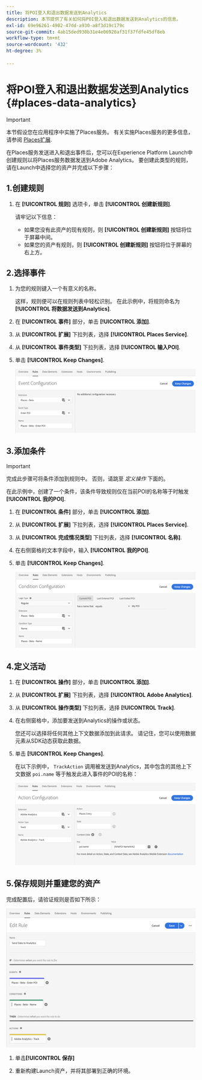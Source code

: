 ```yaml
---
title: 将POI登入和退出数据发送到Analytics
description: 本节提供了有关如何将POI登入和退出数据发送到Analytics的信息。
exl-id: 69e96261-4902-47dd-a930-a8f3d19c179c
source-git-commit: 4ab15ded930b31e4e06920af31f37fdfe45df8eb
workflow-type: tm+mt
source-wordcount: '432'
ht-degree: 3%

---
```


# 将POI登入和退出数据发送到Analytics {#places-data-analytics}


>[!IMPORTANT]
>
>本节假设您在应用程序中实施了Places服务。 有关实施Places服务的更多信息，请参阅 [Places扩展](/help/places-ext-aep-sdks/places-extension/places-extension.md).

在Places服务发送进入和退出事件后，您可以在Experience Platform Launch中创建规则以将Places服务数据发送到Adobe Analytics。 要创建此类型的规则，请在Launch中选择您的资产并完成以下步骤：

## 1.创建规则

1. 在 **[!UICONTROL 规则]** 选项卡，单击 **[!UICONTROL 创建新规则]**.

   请牢记以下信息：

   * 如果您没有此资产的现有规则，则 **[!UICONTROL 创建新规则]** 按钮将位于屏幕中间。
   * 如果您的资产有规则，则 **[!UICONTROL 创建新规则]** 按钮将位于屏幕的右上方。

## 2.选择事件

1. 为您的规则键入一个有意义的名称。

   这样，规则便可以在规则列表中轻松识别。 在此示例中，将规则命名为 **[!UICONTROL 将数据发送到Analytics]**.

1. 在 **[!UICONTROL 事件]** 部分，单击 **[!UICONTROL 添加]**.

1. 从 **[!UICONTROL 扩展]** 下拉列表，选择 **[!UICONTROL Places Service]**.

1. 从 **[!UICONTROL 事件类型]** 下拉列表，选择 **[!UICONTROL 输入POI]**.

1. 单击 **[!UICONTROL Keep Changes]**.

   ![&quot;选择事件&quot;](/help/assets/pt-selectEvent.png)


## 3.添加条件

>[!IMPORTANT]
>
>完成此步骤可将条件添加到规则中。 否则，请跳至 *定义操作* 下面的。

在此示例中，创建了一个条件，该条件导致规则仅在当前POI的名称等于时触发 **[!UICONTROL 我的POI]**.

1. 在 **[!UICONTROL 条件]** 部分，单击 **[!UICONTROL 添加]**.

1. 从 **[!UICONTROL 扩展]** 下拉列表，选择 **[!UICONTROL Places Service]**.

1. 从 **[!UICONTROL 完成情况类型]** 下拉列表，选择 **[!UICONTROL 名称]**.

1. 在右侧窗格的文本字段中，输入 **[!UICONTROL 我的POI]**.

1. 单击 **[!UICONTROL Keep Changes]**.

   ![&quot;set a condition&quot;](/help/assets/pt-setCondition.png)


## 4.定义活动

1. 在 **[!UICONTROL 操作]** 部分，单击 **[!UICONTROL 添加]**.

1. 从 **[!UICONTROL 扩展]** 下拉列表，选择 **[!UICONTROL Adobe Analytics]**.

1. 从 **[!UICONTROL 操作类型]** 下拉列表，选择 **[!UICONTROL Track]**.

1. 在右侧窗格中，添加要发送到Analytics的操作或状态。

   您还可以选择将任何其他上下文数据添加到此请求。 请记住，您可以使用数据元素从SDK动态获取此数据。

1. 单击 **[!UICONTROL Keep Changes]**.

   在以下示例中， `TrackAction` 调用被发送到Analytics，其中包含的其他上下文数据 `poi.name` 等于触发此进入事件的POI的名称：

   ![&quot;set an action&quot;](/help/assets/pt-setAction.png)

## 5.保存规则并重建您的资产

完成配置后，请验证规则是否如下所示：

![&quot;已创建规则&quot;](/help/assets/pt-ruleComplete.png)

1. 单击&#x200B;**[!UICONTROL 保存]**

1. 重新构建Launch资产，并将其部署到正确的环境。
